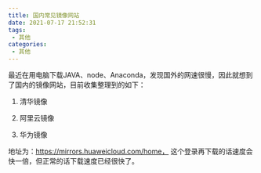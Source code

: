 ```yaml
---
title: 国内常见镜像网站
date: 2021-07-17 21:52:31
tags:
 - 其他
categories:
 - 其他
---
```


最近在用电脑下载JAVA、node、Anaconda，发现国外的网速很慢，因此就想到了国内的镜像网站，目前收集整理到的如下：

1. 清华镜像

2. 阿里云镜像

3. 华为镜像

地址为：https://mirrors.huaweicloud.com/home， 这个登录再下载的话速度会快一倍，但正常的话下载速度已经很快了。